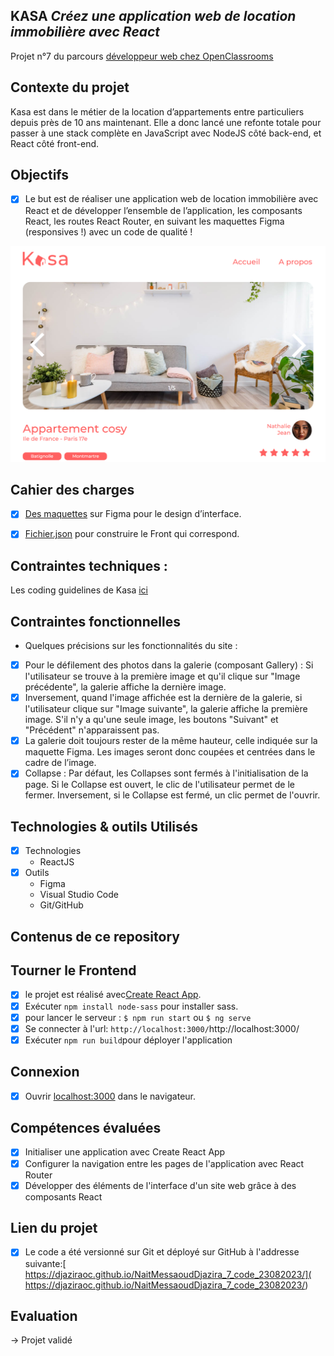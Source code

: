 ## KASA *Créez une application web de location immobilière avec React*

Projet n°7 du parcours [développeur web chez OpenClassrooms](https://openclassrooms.com/fr/paths185-developpeur-web#path-tabs)

## Contexte du projet
Kasa est dans le métier de la location d’appartements entre particuliers depuis près de 10 ans maintenant.
Elle a donc lancé une refonte totale pour passer à une stack complète en JavaScript avec NodeJS côté back-end, et React côté front-end. 

## Objectifs
- [x] Le but est de réaliser une application web de location immobilière avec React
et de développer l’ensemble de l’application, les composants React, les routes React Router, en suivant les maquettes Figma (responsives !) avec un code de qualité ! 

![desktop ](./src/assets/pictures/maquette.png)

## Cahier des charges

- [x] [Des maquettes](https://www.figma.com/file/bAnXDNqRKCRRP8mY2gcb5p/ARCHIVE-UI-Design-Kasa-FR?type=design&node-id=3-0&mode=design&t=NnTP84lS0mK1L69q-0) sur Figma pour le design d’interface.

- [x] [Fichier.json](https://s3-eu-west-1.amazonaws.com/course.oc-static.com/projects/Front-End+V2/P9+React+1/logements.json) pour construire le Front qui correspond.


## Contraintes techniques : 
Les coding guidelines de Kasa [ici](https://course.oc-static.com/projects/Front-End+V2/P9+React+1/Coding+guidelines+Kasa+FR.pdf)


## Contraintes fonctionnelles

* Quelques précisions sur les fonctionnalités du site :

- [x] Pour le défilement des photos dans la galerie (composant Gallery) :
Si l'utilisateur se trouve à la première image et qu'il clique sur "Image précédente",  la galerie affiche la dernière image. 
- [x] Inversement, quand l'image affichée est la dernière de la galerie, si l'utilisateur clique sur "Image suivante", la galerie affiche la première image. 
S'il n'y a qu'une seule image, les boutons "Suivant" et "Précédent" n'apparaissent pas.
- [x] La galerie doit toujours rester de la même hauteur, celle indiquée sur la maquette Figma. Les images seront donc coupées et centrées dans le cadre de l’image.
- [x] Collapse : Par défaut, les Collapses sont fermés à l'initialisation de la page. 
Si le Collapse est ouvert, le clic de l'utilisateur permet de le fermer.
Inversement, si le Collapse est fermé, un clic permet de l'ouvrir.

## Technologies & outils Utilisés
- [x] Technologies    
   * ReactJS
- [x] Outils 
   * Figma 
   * Visual Studio Code
   * Git/GitHub

## Contenus de ce repository

## Tourner le Frontend
- [x] le projet est réalisé avec[Create React App](https://github.com/facebook/create-react-app).
- [x] Exécuter `npm install node-sass` pour installer sass.
- [x] pour lancer le serveur : `$ npm run start` ou `$ ng serve`
- [x] Se connecter à l'url: `http://localhost:3000/`http://localhost:3000/
- [x] Exécuter `npm run build`pour déployer l'application

## Connexion
- [x] Ouvrir [localhost:3000](http://localhost:4200/) dans le navigateur.
 
## Compétences évaluées

- [x] Initialiser une application avec Create React App
- [x] Configurer la navigation entre les pages de l'application avec React Router
- [x] Développer des éléments de l'interface d'un site web grâce à des composants React
   
## Lien du projet 

- [x] Le code a été versionné sur Git et déployé sur GitHub à l'addresse suivante:[ https://djaziraoc.github.io/NaitMessaoudDjazira_7_code_23082023/]( https://djaziraoc.github.io/NaitMessaoudDjazira_7_code_23082023/)

## Evaluation
-> Projet validé 
